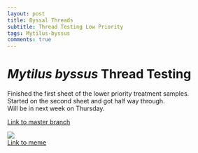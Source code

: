 ```yaml
---
layout: post
title: Byssal Threads
subtitle: Thread Testing Low Priority
tags: Mytilus-byssus
comments: true
---
```


# *Mytilus byssus* Thread Testing
Finished the first sheet of the lower priority treatment samples.
<br> Started on the second sheet and got half way through.
<br> Will be in next week on Thursday.

[Link to master branch](https://github.com/mattgeorgephd/PSMFC-mytilus-byssus-pilot)

![](http://www.quickmeme.com/img/23/23c1039f3b0725883a623fee778e91111844f11b5f0426f244e6ec1ff4379c07.jpg)
<br> [Link to meme](http://www.quickmeme.com/meme/35il32)
